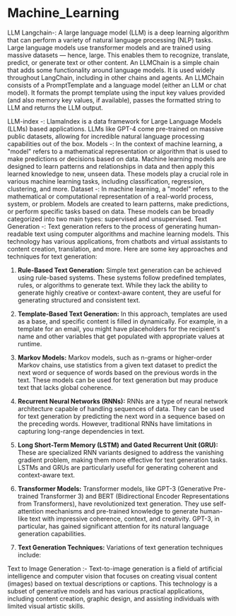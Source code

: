 # Machine_Learning
LLM Langchain-: A large language model (LLM) is a deep learning algorithm that can perform a variety of natural language processing (NLP) tasks.
        Large language models use transformer models 
        and are trained using massive datasets — hence, large. This enables them to recognize, translate, predict, or generate text or other content.
        An LLMChain is a simple chain that adds some functionality around language models. It is used widely throughout LangChain, including in other chains and agents.
        An LLMChain consists of a PromptTemplate and a language model (either an LLM or chat model). It formats the prompt template using the input key values 
        provided (and also memory key values, if available), passes the formatted string to LLM and returns the LLM output.

LLM-index -: LlamaIndex is a data framework for Large Language Models (LLMs) based applications.
            LLMs like GPT-4 come pre-trained on massive public datasets, allowing for incredible natural language processing capabilities out of the box.
Models -: In the context of machine learning, a "model" refers to a mathematical representation or algorithm that is used to make predictions or decisions based on data. 
          Machine learning models are designed to learn patterns and relationships in data and then apply this learned knowledge to new, 
          unseen data. These models play a crucial role in various machine learning tasks, including classification, regression, clustering, and more.
Dataset -: In machine learning, a "model" refers to the mathematical or computational representation of a real-world process, system, or problem. Models are
            created to learn patterns, make predictions, or perform specific tasks based on data. These models can be broadly categorized into
            two main types: supervised and unsupervised. 
Text Generation -: Text generation refers to the process of generating human-readable text using computer algorithms and machine learning models. This technology has various applications, from chatbots and virtual assistants to content creation, translation, and more. Here are some key approaches and techniques for text generation:

1. **Rule-Based Text Generation:** Simple text generation can be achieved using rule-based systems. These systems follow predefined templates, rules, or algorithms to generate text. While they lack the ability to generate highly creative or context-aware content, they are useful for generating structured and consistent text.

2. **Template-Based Text Generation:** In this approach, templates are used as a base, and specific content is filled in dynamically. For example, in a template for an email, you might have placeholders for the recipient's name and other variables that get populated with appropriate values at runtime.

3. **Markov Models:** Markov models, such as n-grams or higher-order Markov chains, use statistics from a given text dataset to predict the next word or sequence of words based on the previous words in the text. These models can be used for text generation but may produce text that lacks global coherence.

4. **Recurrent Neural Networks (RNNs):** RNNs are a type of neural network architecture capable of handling sequences of data. They can be used for text generation by predicting the next word in a sequence based on the preceding words. However, traditional RNNs have limitations in capturing long-range dependencies in text.

5. **Long Short-Term Memory (LSTM) and Gated Recurrent Unit (GRU):** These are specialized RNN variants designed to address the vanishing gradient problem, making them more effective for text generation tasks. LSTMs and GRUs are particularly useful for generating coherent and context-aware text.

6. **Transformer Models:** Transformer models, like GPT-3 (Generative Pre-trained Transformer 3) and BERT (Bidirectional Encoder Representations from Transformers), have revolutionized text generation. They use self-attention mechanisms and pre-trained knowledge to generate human-like text with impressive coherence, context, and creativity. GPT-3, in particular, has gained significant attention for its natural language generation capabilities.

7. **Text Generation Techniques:** Variations of text generation techniques include:

Text to Image Generation :- Text-to-image generation is a field of artificial intelligence and computer vision that focuses on 
creating visual content (images) based on textual descriptions or captions. 
This technology is a subset of generative models and has various practical applications, including content creation,
graphic design, and assisting individuals with limited visual artistic skills. 


